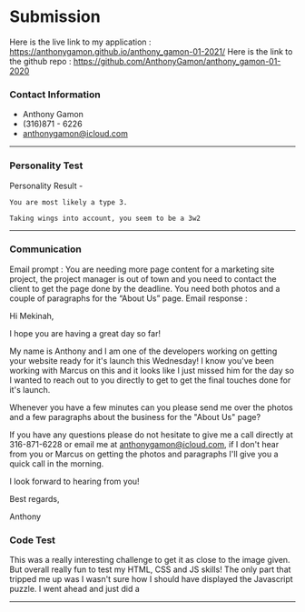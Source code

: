 # Submission

Here is the live link to my application : https://anthonygamon.github.io/anthony_gamon-01-2021/
Here is the link to the github repo : https://github.com/AnthonyGamon/anthony_gamon-01-2020

### Contact Information
- Anthony Gamon
- (316)871 - 6226
- anthonygamon@icloud.com

---

### Personality Test

Personality Result -

    You are most likely a type 3.

    Taking wings into account, you seem to be a 3w2

---

### Communication

Email prompt : You are needing more page content for a marketing site project, the project manager is out of town and you need to contact the client to get the page done by the deadline. You need both photos and a couple of paragraphs for the “About Us” page.
Email response : 

Hi Mekinah,

I hope you are having a great day so far! 

My name is Anthony and I am one of the developers working on getting your website ready for it's launch this Wednesday! I know you've been working with Marcus on this and it looks like I just missed him for the day so I wanted to reach out to you directly to get to get the final touches done for it's launch. 

Whenever you have a few minutes can you please send me over the photos and a few paragraphs about the business for the "About Us" page?

If you have any questions please do not hesitate to give me a call directly at 316-871-6228 or email me at anthonygamon@icloud.com, if I don't hear from you or Marcus on getting the photos and paragraphs I'll give you a quick call in the morning. 

I look forward to hearing from you!

Best regards, 

Anthony 

### Code Test

This was a really interesting challenge to get it as close to the image given. But overall really fun to test my HTML, CSS and JS skills! The only part that tripped me up was I wasn't sure how I should have displayed the Javascript puzzle. I went ahead and just did a 

---
